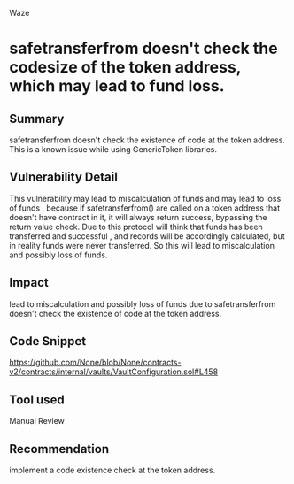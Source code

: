 Waze
# safetransferfrom doesn't check the codesize of the token address, which may lead to fund loss.

## Summary
safetransferfrom doesn't check the existence of code at the token address. This is a known issue while using GenericToken libraries.
## Vulnerability Detail
This vulnerability  may lead to miscalculation of funds and may lead to loss of funds , because if  safetransferfrom() are called on a token address that doesn't have contract in it, it will always return success, bypassing the return value check. Due to this protocol will think that funds has been transferred and successful , and records will be accordingly calculated, but in reality funds were never transferred. So this will lead to miscalculation and possibly loss of funds.
## Impact
lead to miscalculation and possibly loss of funds due to safetransferfrom doesn't check the existence of code at the token address.
## Code Snippet
https://github.com/None/blob/None/contracts-v2/contracts/internal/vaults/VaultConfiguration.sol#L458
## Tool used

Manual Review

## Recommendation
implement a code existence check at the token address.